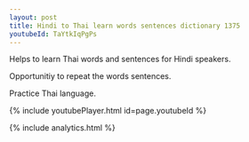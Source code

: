 ```yaml
---
layout: post
title: Hindi to Thai learn words sentences dictionary 1375 
youtubeId: TaYtkIqPgPs
---
```

 
 
Helps to learn Thai words and sentences for Hindi speakers.

Opportunitiy to repeat the words sentences. 

Practice Thai language. 
 
{% include youtubePlayer.html id=page.youtubeId %}
 
 
{% include analytics.html %}